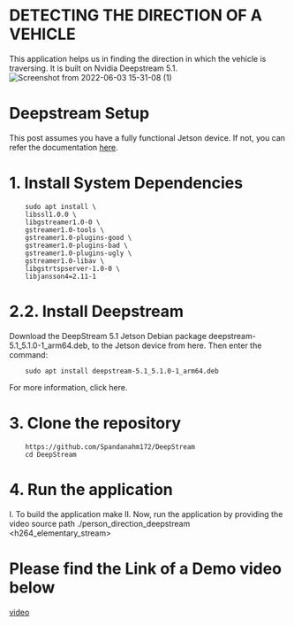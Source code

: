 # DETECTING THE DIRECTION OF A VEHICLE
This application helps us in finding the direction in which the vehicle is traversing. It is built on Nvidia Deepstream 5.1.
![Screenshot from 2022-06-03 15-31-08 (1)](https://user-images.githubusercontent.com/48898785/171843719-ae460ee2-0b64-4fff-8b08-722a863711a3.png)

# Deepstream Setup
This post assumes you have a fully functional Jetson device. If not, you can refer the documentation [here](https://docs.nvidia.com/jetson/jetpack/install-jetpack/index.html).
# 1. Install System Dependencies

        sudo apt install \
        libssl1.0.0 \
        libgstreamer1.0-0 \
        gstreamer1.0-tools \
        gstreamer1.0-plugins-good \
        gstreamer1.0-plugins-bad \
        gstreamer1.0-plugins-ugly \
        gstreamer1.0-libav \
        libgstrtspserver-1.0-0 \
        libjansson4=2.11-1
# 2.2. Install Deepstream
Download the DeepStream 5.1 Jetson Debian package deepstream-5.1_5.1.0-1_arm64.deb, to the Jetson device from here. Then enter the command:

        sudo apt install deepstream-5.1_5.1.0-1_arm64.deb
For more information, click here.
# 3. Clone the repository
        https://github.com/Spandanahm172/DeepStream
        cd DeepStream
# 4. Run the application
I. To build the application
        make
II. Now, run the application by providing the video source path
        ./person_direction_deepstream <h264_elementary_stream>
# Please find the Link of a Demo video below
[video](https://youtu.be/JuYdXGB2WiU)

